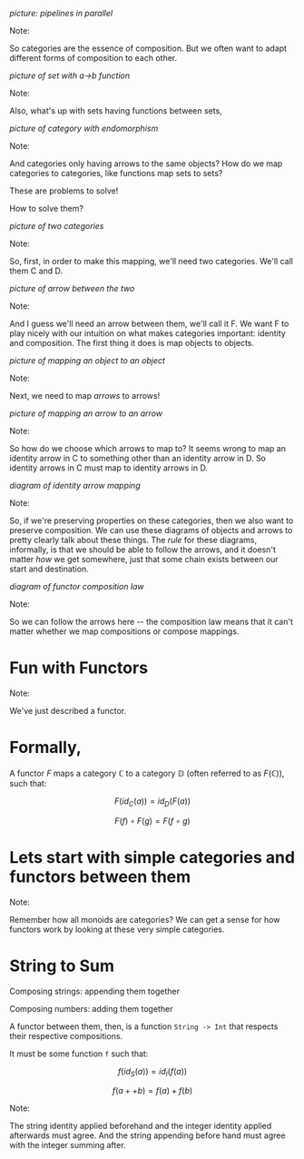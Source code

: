 *picture: pipelines in parallel*

Note:

So categories are the essence of composition.
But we often want to adapt different forms of composition to each other.


*picture of set with a->b function*

Note:

Also, what's up with sets having functions between sets,


*picture of category with endomorphism*

Note:

And categories only having arrows to the same objects?
How do we map categories to categories, like functions map sets to sets?


These are problems to solve!

How to solve them?


*picture of two categories*

Note:

So, first, in order to make this mapping, we'll need two categories.
We'll call them C and D.


*picture of arrow between the two*

Note:

And I guess we'll need an arrow between them, we'll call it F.
We want F to play nicely with our intuition on what makes categories important: identity and composition.
The first thing it does is map objects to objects.


*picture of mapping an object to an object*

Note:

Next, we need to map *arrows* to arrows!


*picture of mapping an arrow to an arrow*

Note:

So how do we choose which arrows to map to?
It seems wrong to map an identity arrow in C to something other than an identity arrow in D.
So identity arrows in C must map to identity arrows in D.


*diagram of identity arrow mapping*

Note:

So, if we're preserving properties on these categories, then we also want to preserve composition.
We can use these diagrams of objects and arrows to pretty clearly talk about these things.
The *rule* for these diagrams, informally, is that we should be able to follow the arrows, and it doesn't matter *how* we get somewhere, just that some chain exists between our start and destination.


*diagram of functor composition law*

Note:

So we can follow the arrows here -- the composition law means that it can't matter whether we map compositions or compose mappings.


# Fun with Functors

Note:

We've just described a functor.


# Formally,

A functor $F$ maps a category $\mathbb{C}$ to a category $\mathbb{D}$ (often referred to as $F(\mathbb{C})$), such that:

$$F(id_C(a)) = id_D(F(a))$$

$$F(f) \circ F(g) = F(f \circ g)$$


# Lets start with simple categories and functors between them

Note:

Remember how all monoids are categories?
We can get a sense for how functors work by looking at these very simple categories.


# String to Sum

Composing strings: appending them together

Composing numbers: adding them together

A functor between them, then, is a function `String -> Int` that respects their respective compositions.


It must be some function `f` such that:

$$f(id_S(a)) = id_I(f(a))$$

$$f(a ++ b) = f(a) + f(b)$$

Note:

The string identity applied beforehand and the integer identity applied afterwards must agree.
And the string appending before hand must agree with the integer summing after.


